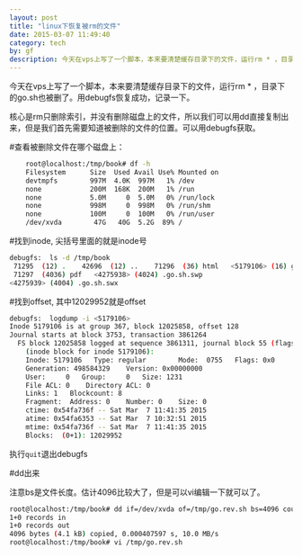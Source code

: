 ```yaml
---
layout: post
title: "linux下恢复被rm的文件"
date: 2015-03-07 11:49:40
category: tech
by: gf
description: 今天在vps上写了一个脚本，本来要清楚缓存目录下的文件，运行rm * ，目录下的go.sh也被删了。用debugfs恢复成功，记录一下。
---
```


今天在vps上写了一个脚本，本来要清楚缓存目录下的文件，运行rm * ，目录下的go.sh也被删了。用debugfs恢复成功，记录一下。

核心是rm只删除索引，并没有删除磁盘上的文件，所以我们可以用dd直接复制出来，但是我们首先需要知道被删除的文件的位置。可以用debugfs获取。

#查看被删除文件在哪个磁盘上：

```bash
	root@localhost:/tmp/book# df -h
	Filesystem      Size  Used Avail Use% Mounted on
	devtmpfs        997M  4.0K  997M   1% /dev
	none            200M  168K  200M   1% /run
	none            5.0M     0  5.0M   0% /run/lock
	none            998M     0  998M   0% /run/shm
	none            100M     0  100M   0% /run/user
	/dev/xvda        47G   40G  5.2G  89% /
```

#找到inode, 尖括号里面的就是inode号

```bash
debugfs:  ls -d /tmp/book
 71295  (12) .    42696  (12) ..    71296  (36) html   <5179106> (16) go.sh
 71297  (4036) pdf   <4275938> (4024) .go.sh.swp
<4275939> (4004) .go.sh.swx
```

#找到offset, 其中12029952就是offset

```bash
debugfs:  logdump -i <5179106>
Inode 5179106 is at group 367, block 12025858, offset 128
Journal starts at block 3753, transaction 3861264
  FS block 12025858 logged at sequence 3861311, journal block 55 (flags 0x2)
    (inode block for inode 5179106):
    Inode: 5179106   Type: regular        Mode:  0755   Flags: 0x0
    Generation: 498584329    Version: 0x00000000
    User:     0   Group:     0   Size: 1231
    File ACL: 0    Directory ACL: 0
    Links: 1   Blockcount: 8
    Fragment:  Address: 0    Number: 0    Size: 0
    ctime: 0x54fa736f -- Sat Mar  7 11:41:35 2015
    atime: 0x54fa6353 -- Sat Mar  7 10:32:51 2015
    mtime: 0x54fa736f -- Sat Mar  7 11:41:35 2015
    Blocks:  (0+1): 12029952
```
执行`quit`退出debugfs

#dd出来

注意bs是文件长度。估计4096比较大了，但是可以vi编辑一下就可以了。

```bash
root@localhost:/tmp/book# dd if=/dev/xvda of=/tmp/go.rev.sh bs=4096 count=1 skip=12029952
1+0 records in
1+0 records out
4096 bytes (4.1 kB) copied, 0.000407597 s, 10.0 MB/s
root@localhost:/tmp/book# vi /tmp/go.rev.sh
```
